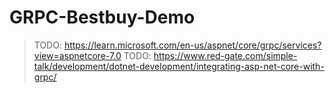 # GRPC-Bestbuy-Demo

> TODO: https://learn.microsoft.com/en-us/aspnet/core/grpc/services?view=aspnetcore-7.0
> TODO: https://www.red-gate.com/simple-talk/development/dotnet-development/integrating-asp-net-core-with-grpc/
